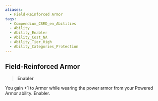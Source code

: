 ```yaml
---
aliases:
  - Field-Reinforced Armor
tags:
  - Compendium_CSRD_en_Abilities
  - Ability
  - Ability_Enabler
  - Ability_Cost_NA
  - Ability_Tier_High
  - Ability_Categories_Protection
---
```

  
    
## Field-Reinforced Armor    
>**Enabler**  
    
You gain +1 to Armor while wearing the power armor from your Powered Armor ability. Enabler.